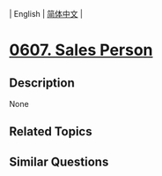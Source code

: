 
| English | [简体中文](README.md) |
# [0607. Sales Person](https://leetcode-cn.com/problems/sales-person/)
## Description
None
## Related Topics

## Similar Questions

